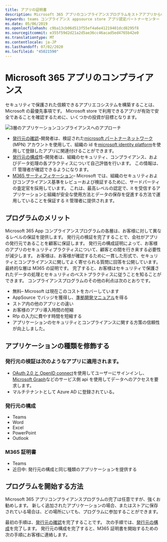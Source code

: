 ```yaml
---
title: アプリの証明書
description: Microsoft 365 アプリのコンプライアンスプログラムをストアアプリからのものについて説明します。
keywords: teams コンプライアンス appsource store アプリ認定パートナーセンター
ms.date: 05/06/2019
ms.openlocfilehash: c9ba13cb06d513f55ef4a6e41219401dcd8295f8
ms.sourcegitcommit: e355f59d2d21a2d5ae36cc46acad5ed4765b42e0
ms.translationtype: MT
ms.contentlocale: ja-JP
ms.lasthandoff: 07/02/2020
ms.locfileid: "45021590"
---
```

# <a name="microsoft-365-app-compliance"></a>Microsoft 365 アプリのコンプライアンス 

セキュリティで保護された信頼できるアプリエコシステムを構築することは、Microsoft の最優先事項です。 Microsoft store で利用できるアプリが有効で安全であることを確認するために、いくつかの投資が目標となります。 

  ![3層のアプリケーションコンプライアンスへのアプローチ](../../../../assets/images/3TierImage.png) 

-   [発行元の確認](https://docs.microsoft.com/azure/active-directory/develop/publisher-verification-overview)–開発者は、検証された[microsoft パートナーネットワーク](https://partner.microsoft.com/membership)(MPN) アカウントを使用して、組織の id を[microsoft identity platform](https://docs.microsoft.com/azure/active-directory/develop/)を使用して登録したアプリに関連付けることができます。
-   [発行元の構成](https://docs.microsoft.com/microsoft-365-app-certification/docs/enterprise-app-attestation-guide)性–開発者は、組織のセキュリティ、コンプライアンス、およびデータ処理の各プラクティスについて自己評価を行います。 この情報は、IT 管理者が確認できるようになります。 
-   [M365 サーティフィケーション](https://docs.microsoft.com/microsoft-365-app-certification/docs/enterprise-app-certification-guide)– Microsoft では、組織のセキュリティおよびコンプライアンス基準をレビューおよび検証するために、サードパーティの査定官を採用しています。 これは、最高レベルの認定で、it を受信するアプリケーションと組織が安全な使用方法とデータの保存を促進する方法で運用していることを保証する it 管理者に提供されます。


## <a name="program-benefits"></a>プログラムのメリット

Microsoft 365 App コンプライアンスプログラムの各層は、お客様に対して異なるレベルの保証を提供します。 発行元の検証を完了することで、会社がアプリの発行元であることを顧客に保証します。 発行元の構成証明によって、お客様のアプリのセキュリティプラクティスについて、顧客との間を行き来する必要性が減少します。 お客様は、お客様が確認するために一貫した形式で、セキュリティとコンプライアンスに関してよく寄せられる質問に回答を公開しています。 最終的な層は M365 の証明です。 完了すると、お客様はセキュリティで保護されたデータの処理とセキュリティのベストプラクティスに従うことを知ることができます。 コンプライアンスプログラムのその他の利点は次のとおりです。
-   無料– Microsoft は現在このコストをカバーしています
-   AppSource でバッジを獲得し、[準拠開発マニュアル](https://docs.microsoft.com/microsoft-365-app-certification/teams/teams-apps)を得る
-   ストア内の他のアプリとの違い
-   お客様のアプリ導入時間の短縮
-   Rfp の入力に費やす時間を短縮する
-   アプリケーションのセキュリティとコンプライアンスに関する方策の信頼性が向上しました。

## <a name="qualifying-application-types"></a>アプリケーションの種類を修飾する 
### <a name="publisher-verification-applies-to-apps-which"></a>発行元の検証は次のようなアプリに適用されます。 
- [OAuth 2.0 と OpenID connect](https://docs.microsoft.com/azure/active-directory/develop/active-directory-v2-protocols)を使用してユーザーにサインインし、 [Microsoft Graph](https://developer.microsoft.com/graph/)などのサービス側 api を使用してデータへのアクセスを要求します。 
- マルチテナントとして Azure AD に登録されている。 

### <a name="publisher-attestation"></a>発行元の構成
-   Teams
-   Word
-   Excel
-   PowerPoint
-   Outlook

### <a name="m365-certification"></a>M365 証明書
-   Teams
-   近日中: 発行元の構成と同じ種類のアプリケーションを提供する

## <a name="how-to-start-the-program"></a>プログラムを開始する方法

Microsoft 365 アプリコンプライアンスプログラムの完了は任意ですが、強くお勧めします。 新しく追加されたアプリケーションの場合、またはストアに保存されている場合は、どの場所にいても、プログラムに参加することができます。 

最初の手順は、[発行元の確認](https://docs.microsoft.com/azure/active-directory/develop/publisher-verification-overview)を完了することです。 次の手順では、[発行元の構成](https://docs.microsoft.com/microsoft-365-app-certification/docs/attestation)を完了します。 発行元の構成を完了すると、M365 証明書を開始するための次の手順にお客様に連絡します。
